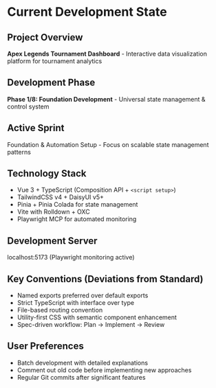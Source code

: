 # Current Development State

## Project Overview
**Apex Legends Tournament Dashboard** - Interactive data visualization platform for tournament analytics

## Development Phase
**Phase 1/8: Foundation Development** - Universal state management & control system

## Active Sprint
Foundation & Automation Setup - Focus on scalable state management patterns

## Technology Stack
- Vue 3 + TypeScript (Composition API + `<script setup>`)
- TailwindCSS v4 + DaisyUI v5+
- Pinia + Pinia Colada for state management
- Vite with Rolldown + OXC
- Playwright MCP for automated monitoring

## Development Server
localhost:5173 (Playwright monitoring active)

## Key Conventions (Deviations from Standard)
- Named exports preferred over default exports
- Strict TypeScript with interface over type
- File-based routing convention
- Utility-first CSS with semantic component enhancement
- Spec-driven workflow: Plan → Implement → Review

## User Preferences
- Batch development with detailed explanations
- Comment out old code before implementing new approaches
- Regular Git commits after significant features